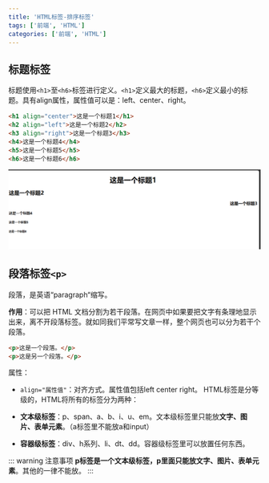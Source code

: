 ```yaml
---
title: 'HTML标签-排序标签'
tags: ['前端', 'HTML']
categories: ['前端', 'HTML']
---
```


## 标题标签
标题使用`<h1>`至`<h6>`标签进行定义。`<h1>`定义最大的标题，`<h6>`定义最小的标题。具有align属性，属性值可以是：left、center、right。

```html
<h1 align="center">这是一个标题1</h1>
<h2 align="left">这是一个标题2</h2>
<h3 align="right">这是一个标题3</h3>
<h4>这是一个标题4</h4>
<h5>这是一个标题5</h5>
<h6>这是一个标题6</h6>
```
![标题标签](./assets/c9186f510dbe4c6487f09d84c50c4b53.png)

## 段落标签`<p>`
段落，是英语“paragraph“缩写。

**作用**：可以把 HTML 文档分割为若干段落。在网页中如果要把文字有条理地显示出来，离不开段落标签。就如同我们平常写文章一样，整个网页也可以分为若干个段落。

```html
<p>这是一个段落。</p>
<p>这是另一个段落。</p>
```
属性：

- `align="属性值"`：对齐方式。属性值包括left center right。
  HTML标签是分等级的，HTML将所有的标签分为两种：

- **文本级标签**：p、span、a、b、i、u、em。文本级标签里只能放**文字、图片、表单元素**。（a标签里不能放a和input）

- **容器级标签**：div、h系列、li、dt、dd。容器级标签里可以放置任何东西。

::: warning 注意事项
**p标签是一个文本级标签，p里面只能放文字、图片、表单元素**。其他的一律不能放。
:::